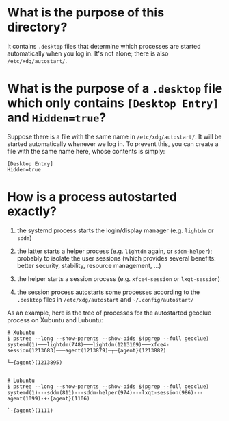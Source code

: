 # What is the purpose of this directory?

It  contains  `.desktop`  files  that  determine  which  processes  are  started
automatically   when   you   log   in.    It's  not   alone;   there   is   also
`/etc/xdg/autostart/`.

# What is the purpose of a `.desktop` file which only contains `[Desktop Entry]` and `Hidden=true`?

Suppose there is a file with the same name in `/etc/xdg/autostart/`.  It will be
started automatically  whenever we log  in.  To prevent  this, you can  create a
file with the same name here, whose contents is simply:

    [Desktop Entry]
    Hidden=true

# How is a process autostarted exactly?

   1. the systemd process starts the login/display manager (e.g. `lightdm` or `sddm`)

   2. the latter starts a helper process (e.g. `lightdm` again, or
      `sddm-helper`); probably  to isolate the user sessions (which provides
      several benefits: better security, stability, resource management, ...)

   3. the helper starts a session process (e.g. `xfce4-session` or `lxqt-session`)

   4. the session process autostarts some processes according to the `.desktop`
      files in `/etc/xdg/autostart` and `~/.config/autostart/`

As an example, here is the tree of processes for the autostarted geoclue process
on Xubuntu and Lubuntu:

    # Xubuntu
    $ pstree --long --show-parents --show-pids $(pgrep --full geoclue)
    systemd(1)───lightdm(748)───lightdm(1213169)───xfce4-session(1213683)───agent(1213879)─┬─{agent}(1213882)
                                                                                           └─{agent}(1213895)


    # Lubuntu
    $ pstree --long --show-parents --show-pids $(pgrep --full geoclue)
    systemd(1)---sddm(811)---sddm-helper(974)---lxqt-session(986)---agent(1099)-+-{agent}(1106)
                                                                                `-{agent}(1111)
